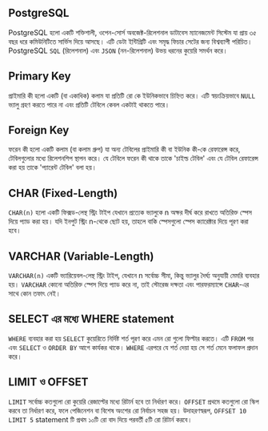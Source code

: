 ## PostgreSQL

PostgreSQL হলো একটি শক্তিশালী, ওপেন-সোর্স অবজেক্ট-রিলেশনাল ডাটাবেস ম্যানেজমেন্ট সিস্টেম যা প্রায় ৩৫ বছর ধরে কমিউনিটিতে সার্ভিস দিয়ে আসছে। এটি ডেটা ইন্টিগ্রিটি এবং সমৃদ্ধ ফিচার সেটের জন্য বিশ্বব্যাপী পরিচিত।
PostgreSQL `SQL` (রিলেশনাল) এবং `JSON` (নন-রিলেশনাল) উভয় ধরনের কুয়েরি সমর্থন করে।

## Primary Key

প্রাইমারি কী হলো একটি (বা একাধিক) কলাম যা প্রতিটি রো কে ইউনিকভাবে চিহ্নিত করে।
এটি স্বয়ংক্রিয়ভাবে `NULL` ভ্যালু গ্রহণ করতে পারে না এবং প্রতিটি টেবিলে কেবল একটাই থাকতে পারে।

## Foreign Key

ফরেন কী হলো একটি কলাম (বা কলাম গ্রুপ) যা অন্য টেবিলের প্রাইমারি কী বা ইউনিক কী-কে রেফারেন্স করে, টেবিলগুলোর মধ্যে রিলেশনশিপ স্থাপন করে।
যে টেবিলে ফরেন কী থাকে তাকে 'চাইল্ড টেবিল' এবং যে টেবিল রেফারেন্স করা হয় তাকে 'প্যারেন্ট টেবিল' বলা হয়।

## CHAR (Fixed-Length)

`CHAR(n)` হলো একটি ফিক্সড-লেন্থ স্ট্রিং টাইপ যেখানে প্রত্যেক ভ্যালুকে n অক্ষর দীর্ঘ করে রাখতে অতিরিক্ত স্পেস দিয়ে প্যাড করা হয়।
যদি ইনপুট স্ট্রিং n-থেকে ছোট হয়, তাহলে বাকি স্পেসগুলো স্পেস ক্যারেক্টার দিয়ে পূরণ করা হবে।

## VARCHAR (Variable-Length)

`VARCHAR(n)` একটি ভ্যারিয়েবল-লেন্থ স্ট্রিং টাইপ, যেখানে n সর্বোচ্চ সীমা, কিন্তু ভ্যালুর দৈর্ঘ্য অনুযায়ী মেমরি ব্যবহার হয়।
`VARCHAR` কোনো অতিরিক্ত স্পেস দিয়ে প্যাড করে না, তাই স্টোরেজ দক্ষতা এবং পারফরম্যান্সে `CHAR`-এর সাথে কোন তফাৎ নেই।

## SELECT এর মধ্যে WHERE statement

`WHERE` ব্যবহার করা হয় `SELECT` কুয়েরিতে নির্দিষ্ট শর্ত পূরণ করে এমন রো গুলো ফিল্টার করতে।
এটি `FROM` পর এবং `SELECT` ও `ORDER BY` আগে কার্যকর থাকে। `WHERE` এরপরে যে শর্ত দেয়া হয় সে শর্ত মেনে ফলাফল প্রদান করে।

## LIMIT ও OFFSET

`LIMIT` সর্বোচ্চ কতগুলো রো কুয়েরি রেজাল্টের মধ্যে রিটার্ন হবে তা নির্ধারণ করে।
`OFFSET` প্রথমে কতগুলো রো স্কিপ করবে তা নির্ধারণ করে, ফলে পেজিনেশন বা বিশেষ অংশের রো নির্বাচন সহজ হয়।
উদাহরণস্বরূপ, `OFFSET 10 LIMIT 5` statement টি প্রথম ১০টি রো বাদ দিয়ে পরবর্তী ৫টি রো রিটার্ন করবে।
